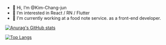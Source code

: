 - 👋 Hi, I’m @Kim-Chang-jun
- 👀 I’m interested in React / RN / Flutter
- 🌱 I'm currently working at a food note service. as a front-end developer.

[![Anurag's GitHub stats](https://github-readme-stats.vercel.app/api?username=Kim-Chang-jun&show_icons=true&theme=dracula&count_private=true)](https://github.com/anuraghazra/github-readme-stats)

[![Top Langs](https://github-readme-stats.vercel.app/api/top-langs/?username=Kim-Chang-jun&layout=compact&theme=dracula)](https://github.com/anuraghazra/github-readme-stats)
